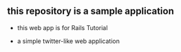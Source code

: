 ## this repository is a sample application

* this web app is for Rails Tutorial

* a simple twitter-like web application

